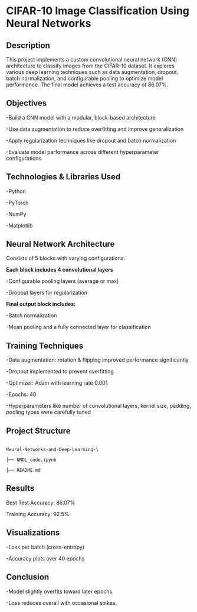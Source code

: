 # CIFAR-10 Image Classification Using Neural Networks

## Description

This project implements a custom convolutional neural network (CNN) architecture to classify images from the CIFAR-10 dataset. It explores various deep learning techniques such as data augmentation, dropout, batch normalization, and configurable pooling to optimize model performance. The final model achieves a test accuracy of 86.07%.

## Objectives


-Build a CNN model with a modular, block-based architecture

-Use data augmentation to reduce overfitting and improve generalization

-Apply regularization techniques like dropout and batch normalization

-Evaluate model performance across different hyperparameter configurations

## Technologies & Libraries Used

-Python

-PyTorch

-NumPy

-Matplotlib

## Neural Network Architecture

Consists of 5 blocks with varying configurations:

**Each block includes 4 convolutional layers**

-Configurable pooling layers (average or max)

-Dropout layers for regularization

**Final output block includes:**

-Batch normalization

-Mean pooling and a fully connected layer for classification


## Training Techniques

-Data augmentation: rotation & flipping improved performance significantly

-Dropout implemented to prevent overfitting

-Optimizer: Adam with learning rate 0.001

-Epochs: 40

-Hyperparameters like number of convolutional layers, kernel size, padding, pooling types were carefully tuned

## Project Structure

```

Neural-Networks-and-Deep-Learning-\

├── NNDL_code.ipynb

├── README.md

```

## Results

Best Test Accuracy: 86.07%

Training Accuracy: 92.5%

## Visualizations 

-Loss per batch (cross-entropy)

-Accuracy plots over 40 epochs

 ## Conclusion

-Model slightly overfits toward later epochs.

-Loss reduces overall with occasional spikes.




